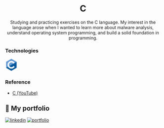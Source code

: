 <h1 align="center">C </h1>

<p align="center">Studying and practicing exercises on the C language. My interest in the language arose when I wanted to learn more about malware analysis, understand operating system programming, and build a solid foundation in programming.</i></p>

### Technologies 
<div >
	<img src="https://raw.githubusercontent.com/devicons/devicon/master/icons/c/c-original.svg" alt="C" width="40" height="40"/>
</div>


### Reference

- [C (YouTube)](https://www.youtube.com/watch?v=tO-gpnR5Q34)



## 🔗 My portfolio
[![linkedin](https://img.shields.io/badge/linkedin-0A66C2?style=for-the-badge&logo=linkedin&logoColor=white)](https://www.linkedin.com/in/robertocoliver/)
[![portfolio](https://img.shields.io/badge/my_portfolio-000?style=for-the-badge&logo=ko-fi&logoColor=white)](https://medium.com/@robertocoliver)
